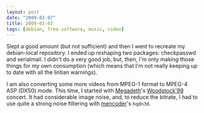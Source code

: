 ```yaml
---
layout: post
date: "2009-03-07"
title: 2009-03-07
tags: [debian, free-software, music, video]
---
```

Slept a good amount (but not sufficient) and then I went to
recreate my debian-local repository. I ended up reshaping two
packages: checkpasswd and serialmail. I didn't do a very good job,
but, then, I'm only making those things for my own consumption
(which means that I'm not really keeping up to date with all the
lintian warnings).

I am also converting some more videos from MPEG-1 format to MPEG-4
ASP (DX50) mode. This time, I started with
[Megadeth](http://www.megadeth.com/)'s
[Woodstock'99](http://en.wikipedia.org/wiki/Woodstock_1999)
concert. It had considerable image noise, and, to reduce the
bitrate, I had to use quite a strong noise filtering with
[mencoder](http://www.mplayerhq.hu/)'s `hqdn3d`.


